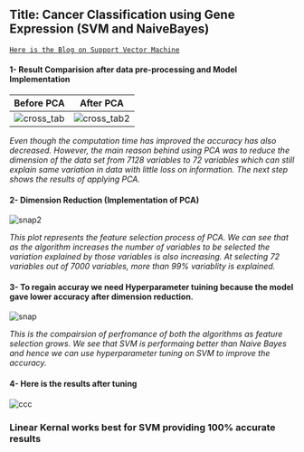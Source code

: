 ## Title: Cancer Classification using Gene Expression (SVM and NaiveBayes)
[`Here is the Blog on Support Vector Machine`](https://towardsdatascience.com/support-vector-machine-support-vector-classifier-maximal-margin-classifier-22648a38ad9c) 

#### 1- Result Comparision after data pre-processing and Model Implementation

Before PCA                                           | After PCA
:--------------------------------------------------------:|:---------------------------------------------------------:
![cross_tab](https://user-images.githubusercontent.com/32847030/62818004-54e8f400-bb0e-11e9-866a-135f2c3c3052.GIF) | ![cross_tab2](https://user-images.githubusercontent.com/32847030/62818005-561a2100-bb0e-11e9-8fc7-d29ea920c29e.GIF)

*Even though the computation time has improved the accuracy has also decreased. However, the main reason behind using PCA was to reduce the dimension of the data set from 7128 variables to 72 variables which can still explain same variation in data with little loss on information. The next step shows the results of applying PCA.* 

#### 2- Dimension Reduction (Implementation of PCA)

![snap2](https://user-images.githubusercontent.com/32847030/62817974-c4121880-bb0d-11e9-9c20-b5830d476402.GIF)

*This plot represents the feature selection process of PCA. We can see that as the algorithm increases the number of variables to be selected the variation explained by those variables is also increasing. At selecting 72 variables out of 7000 variables, more than 99% variablity is explained.*

#### 3- To regain accuray we need Hyperparameter tuining because the model gave lower accuracy after dimension reduction. 

![snap](https://user-images.githubusercontent.com/32847030/62818006-59151180-bb0e-11e9-94c3-13f5b95e4750.GIF)

*This is the compairsion of perfromance of both the algorithms as feature selection grows. We see that SVM is performaing better than Naive Bayes and hence we can use hyperparameter tuning on SVM to improve the accuracy.*

#### 4- Here is the results after tuning

![ccc](https://user-images.githubusercontent.com/32847030/62824773-85fa1080-bb70-11e9-9129-c7df7b8d328c.gif)

### Linear Kernal works best for SVM providing 100% accurate results
